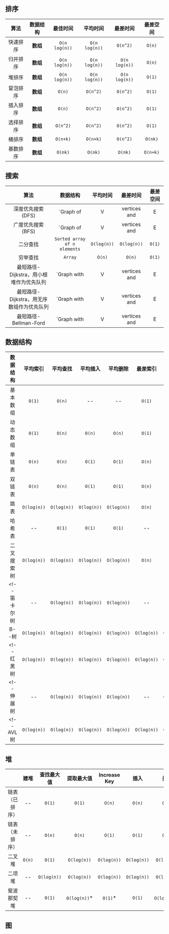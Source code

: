 ## 排序
算法 | 数据结构 | 最佳时间 | 平均时间 | 最差时间 | 最差空间
| :---: | :---: | :---: | :---: | :---: | :---: |
快速排序 | **数组** | `O(n log(n))` | `O(n log(n))` | ``O(n^2)`` | `O(n)`
归并排序 | **数组** | `O(n log(n))` | `O(n log(n))` | `O(n log(n))` | `O(n)`
堆排序 | **数组** | `O(n log(n))` | `O(n log(n))` | `O(n log(n))` | `O(1)`
冒泡排序 | **数组** | `O(n)` | `O(n^2)` | `O(n^2)` | `O(1)`
插入排序 | **数组** | `O(n)` | `O(n^2)` | `O(n^2)` | `O(1)`
选择排序 | **数组** | `O(n^2)` | `O(n^2)` | `O(n^2)` | `O(1)`
桶排序 | **数组** | `O(n+k)` | `O(n+k)` | `O(n^2)` | `O(nk)`
基数排序 | **数组** | `O(nk)` | `O(nk)` | `O(nk)` | `O(n+k)`

## 搜索
算法 | 数据结构 | 平均时间 | 最差时间 | 最差空间
| :---: | :---: | :---: |  :---: |  :---: | 
深度优先搜索 (DFS) | `Graph of |V| vertices and |E| edges` | -- | `O(|E| + |V|)` | `O(|V|)`
广度优先搜索 (BFS) | `Graph of |V| vertices and |E| edges` | -- | `O(|E| + |V|)` | `O(|V|)`
二分查找 | `Sorted array of n elements` | ``O(log(n))`` | ``O(log(n))`` | `O(1)`
穷举查找 | `Array` | `O(n)` | `O(n)` | `O(1)`
最短路径-Dijkstra，用小根堆作为优先队列 | `Graph with |V| vertices and |E| edges` | `O((|V| + |E|) log |V|)` | `O((|V| + |E|) log |V|)` | `O(|V|)`
最短路径-Dijkstra，用无序数组作为优先队列 | `Graph with |V| vertices and |E| edges` | `O(|V|^2)` | `O(|V|^2)` | `O(|V|)`
最短路径-Bellman-Ford | `Graph with |V| vertices and |E| edges` | `O(|V||E|)` | `O(|V||E|)` | `O(|V|)`

## 数据结构
数据结构 | 平均索引 | 平均查找 | 平均插入 | 平均删除 | 最差索引 | 最差查找 | 最差插入 | 最差删除 | 最差空间
| :---: | :---: | :---: | :---: | :---: | :---: | :---: | :---: | :---: | :---: | 
基本数组 | `O(1)` | `O(n)` | -- | -- | `O(1)` | `O(n)` | -- | -- | `O(n)`
动态数组 | `O(1)` | `O(n)` | `O(n)` | `O(n)` | `O(1)` | `O(n)` | `O(n)` | `O(n)` | `O(n)`
单链表 | `O(n)` | `O(n)` | `O(1)` | `O(1)` | `O(n)` | `O(n)` | `O(1)` | `O(1)` | `O(n)`
双链表 | `O(n)` | `O(n)` | `O(1)` | `O(1)` | `O(n)` | `O(n)` | `O(1)` | `O(1)` | `O(n)`
跳表 | ``O(log(n))`` | ``O(log(n))`` | ``O(log(n))`` | ``O(log(n))`` | `O(n)` | `O(n)` | `O(n)` | `O(n)` | `O(n log(n))`
哈希表 | -- | `O(1)` | `O(1)` | `O(1)` | -- | `O(n)` | `O(n)` | `O(n)` | `O(n)`
二叉搜索树 | ``O(log(n))`` | ``O(log(n))`` | ``O(log(n))`` | ``O(log(n))`` | `O(n)` | `O(n)` | `O(n)` | `O(n)` | `O(n)`
<!-- 笛卡尔树 | -- | ``O(log(n))`` | ``O(log(n))`` | ``O(log(n))`` | -- | `O(n)` | `O(n)` | `O(n)` | `O(n)`
B--树 | ``O(log(n))`` | ``O(log(n))`` | ``O(log(n))`` | ``O(log(n))`` | ``O(log(n))`` | ``O(log(n))`` | ``O(log(n))`` | ``O(log(n))`` | `O(n)` -->
<!-- 红黑树 | ``O(log(n))`` | ``O(log(n))`` | ``O(log(n))`` | ``O(log(n))`` | ``O(log(n))`` | ``O(log(n))`` | ``O(log(n))`` | ``O(log(n))`` | `O(n)` -->
<!-- 伸展树 | -- | ``O(log(n))`` | ``O(log(n))`` | ``O(log(n))`` | -- | ``O(log(n))`` | ``O(log(n))`` | ``O(log(n))`` | `O(n)` -->
<!-- AVL 树 | ``O(log(n))`` | ``O(log(n))`` | ``O(log(n))`` | ``O(log(n))`` | ``O(log(n))`` | ``O(log(n))`` | ``O(log(n))`` | ``O(log(n))`` | `O(n)` -->

## 堆
|  | 建堆 | 查找最大值 | 提取最大值 | Increase Key | 插入 | 删除 | 合并 |  
| :---: | :---: | :---: | :---: | :---: | :---: | :---: | :---: |
链表（已排序） | -- | `O(1)` | `O(1)` | `O(n)` | `O(n)` | `O(1)` | `O(m+n)`
链表（未排序） | -- | `O(n)` | `O(n)` | `O(1)` | `O(1)` | `O(1)` | `O(1)`
二叉堆 | `O(n)` | `O(1)` | `O(log(n))` | `O(log(n))` | `O(log(n))` | `O(log(n))` | `O(m+n)`
二项堆 | -- | `O(log(n))` | `O(log(n))` | `O(log(n))` | `O(log(n))` | `O(log(n))` | `O(log(n))`
斐波那契堆 | -- | `O(1)` | `O(log(n))`* | `O(1)`* | `O(1)` | `O(log(n))`* | `O(1)`

## 图
